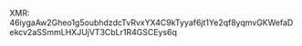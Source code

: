XMR: 46iygaAw2Gheo1g5oubhdzdcTvRvxYX4C9kTyyaf6jt1Ye2qf8yqmvGKWefaDekcv2aSSmmLHXJUjVT3CbLr1R4GSCEys6q
